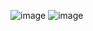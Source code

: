 ![image](https://github.com/devashishpandey90/EXPANSE_TRACKER_MERN/assets/116454781/12301598-ea2d-41ec-9c40-aebd1004c24f)
![image](https://github.com/devashishpandey90/EXPANSE_TRACKER_MERN/assets/116454781/65721628-851e-4f76-a35c-d48869889e32)

